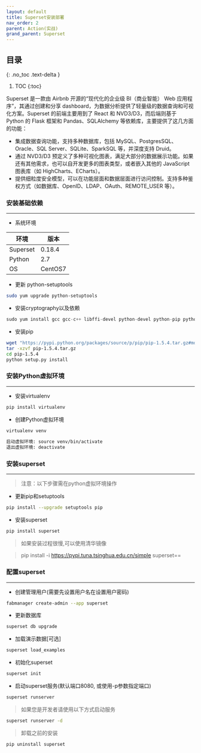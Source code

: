 ```yaml
---
layout: default
title: Superset安装部署
nav_order: 2
parent: Action(实战)
grand_parent: Superset
---
```


## 目录
{: .no_toc .text-delta }

1. TOC
{:toc}

Superset 是一款由 Airbnb 开源的“现代化的企业级 BI（商业智能） Web 应用程序”，其通过创建和分享 dashboard，为数据分析提供了轻量级的数据查询和可视化方案。Superset 的前端主要用到了 React 和 NVD3/D3，而后端则基于 Python 的 Flask 框架和 Pandas、SQLAlchemy 等依赖库，主要提供了这几方面的功能：

- 集成数据查询功能，支持多种数据库，包括 MySQL、PostgresSQL、Oracle、SQL Server、SQLite、SparkSQL 等，并深度支持 Druid。
- 通过 NVD3/D3 预定义了多种可视化图表，满足大部分的数据展示功能。如果还有其他需求，也可以自开发更多的图表类型，或者嵌入其他的 JavaScript 图表库（如 HighCharts、ECharts）。
- 提供细粒度安全模型，可以在功能层面和数据层面进行访问控制。支持多种鉴权方式（如数据库、OpenID、LDAP、OAuth、REMOTE_USER 等）。

### 安装基础依赖

---

- 系统环境

|环境|版本|
|---|---|
|Superset|0.18.4|
|Python|2.7|
|OS|CentOS7|

- 更新 python-setuptools

```bash
sudo yum upgrade python-setuptools
```

- 安装cryptography以及依赖

```java
sudo yum install gcc gcc-c++ libffi-devel python-devel python-pip python-wheel openssl-devel libsasl2-devel openldap-devel
```

- 安装pip

```bash
wget "https://pypi.python.org/packages/source/p/pip/pip-1.5.4.tar.gz#md5=834b2904f92d46aaa333267fb1c922bb" --no-check-certificate
tar -xzvf pip-1.5.4.tar.gz
cd pip-1.5.4
python setup.py install
```

### 安装Python虚拟环境

---

- 安装virtualenv

```bash
pip install virtualenv
```

- 创建Python虚拟环境

```bash
virtualenv venv
 
启动虚拟环境: source venv/bin/activate
退出虚拟环境: deactivate
```

### 安装superset

---

> 注意：以下步骤需在python虚拟环境操作

- 更新pip和setuptools

```bash
pip install --upgrade setuptools pip
```

- 安装superset

```bash
pip install superset
```

> 如果安装过程很慢,可以使用清华镜像

> pip install -i https://pypi.tuna.tsinghua.edu.cn/simple superset==<VERSION>

### 配置superset

---

- 创建管理用户(需要先设置用户名在设置用户密码)

```bash
fabmanager create-admin --app superset
```

- 更新数据库

```bash
superset db upgrade
```

- 加载演示数据[可选]

```bash
superset load_examples
```

- 初始化superset

```bash
superset init
```

- 启动superset服务(默认端口8080, 或使用-p参数指定端口)

```bash
superset runserver
```

> 如果您是开发者请使用以下方式启动服务

```bash
superset runserver -d
```

> 卸载之前的安装

```bash
pip uninstall superset
```